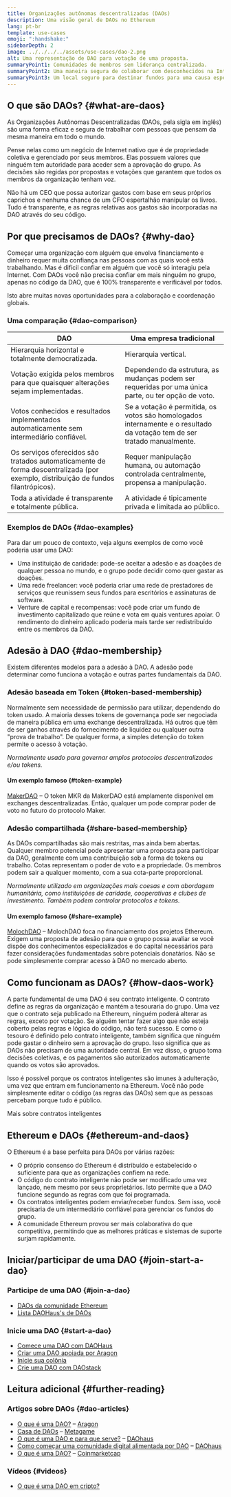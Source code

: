 ```yaml
---
title: Organizações autônomas descentralizadas (DAOs)
description: Uma visão geral de DAOs no Ethereum
lang: pt-br
template: use-cases
emoji: ":handshake:"
sidebarDepth: 2
image: ../../../../assets/use-cases/dao-2.png
alt: Uma representação de DAO para votação de uma proposta.
summaryPoint1: Comunidades de membros sem liderança centralizada.
summaryPoint2: Uma maneira segura de colaborar com desconhecidos na Internet.
summaryPoint3: Um local seguro para destinar fundos para uma causa específica.
---
```


## O que são DAOs? {#what-are-daos}

As Organizações Autônomas Descentralizadas (DAOs, pela sigla em inglês) são uma forma eficaz e segura de trabalhar com pessoas que pensam da mesma maneira em todo o mundo.

Pense nelas como um negócio de Internet nativo que é de propriedade coletiva e gerenciado por seus membros. Elas possuem valores que ninguém tem autoridade para aceder sem a aprovação do grupo. As decisões são regidas por propostas e votações que garantem que todos os membros da organização tenham voz.

Não há um CEO que possa autorizar gastos com base em seus próprios caprichos e nenhuma chance de um CFO espertalhão manipular os livros. Tudo é transparente, e as regras relativas aos gastos são incorporadas na DAO através do seu código.

## Por que precisamos de DAOs? {#why-dao}

Começar uma organização com alguém que envolva financiamento e dinheiro requer muita confiança nas pessoas com as quais você está trabalhando. Mas é difícil confiar em alguém que você só interagiu pela Internet. Com DAOs você não precisa confiar em mais ninguém no grupo, apenas no código da DAO, que é 100% transparente e verificável por todos.

Isto abre muitas novas oportunidades para a colaboração e coordenação globais.

### Uma comparação {#dao-comparison}

| DAO                                                                                                                               | Uma empresa tradicional                                                                                                  |
| --------------------------------------------------------------------------------------------------------------------------------- | ------------------------------------------------------------------------------------------------------------------------ |
| Hierarquia horizontal e totalmente democratizada.                                                                                 | Hierarquia vertical.                                                                                                     |
| Votação exigida pelos membros para que quaisquer alterações sejam implementadas.                                                  | Dependendo da estrutura, as mudanças podem ser requeridas por uma única parte, ou ter opção de voto.                     |
| Votos conhecidos e resultados implementados automaticamente sem intermediário confiável.                                          | Se a votação é permitida, os votos são homologados internamente e o resultado da votação tem de ser tratado manualmente. |
| Os serviços oferecidos são tratados automaticamente de forma descentralizada (por exemplo, distribuição de fundos filantrópicos). | Requer manipulação humana, ou automação controlada centralmente, propensa a manipulação.                                 |
| Toda a atividade é transparente e totalmente pública.                                                                             | A atividade é tipicamente privada e limitada ao público.                                                                 |

### Exemplos de DAOs {#dao-examples}

Para dar um pouco de contexto, veja alguns exemplos de como você poderia usar uma DAO:

- Uma instituição de caridade: pode-se aceitar a adesão e as doações de qualquer pessoa no mundo, e o grupo pode decidir como quer gastar as doações.
- Uma rede freelancer: você poderia criar uma rede de prestadores de serviços que reunissem seus fundos para escritórios e assinaturas de software.
- Venture de capital e recompensas: você pode criar um fundo de investimento capitalizado que reúne e vota em quais ventures apoiar. O rendimento do dinheiro aplicado poderia mais tarde ser redistribuído entre os membros da DAO.

## Adesão à DAO {#dao-membership}

Existem diferentes modelos para a adesão à DAO. A adesão pode determinar como funciona a votação e outras partes fundamentais da DAO.

### Adesão baseada em Token {#token-based-membership}

Normalmente sem necessidade de permissão para utilizar, dependendo do token usado. A maioria desses tokens de governança pode ser negociada de maneira pública em uma exchange descentralizada. Há outros que têm de ser ganhos através do fornecimento de liquidez ou qualquer outra "prova de trabalho". De qualquer forma, a simples detenção do token permite o acesso à votação.

_Normalmente usado para governar amplos protocolos descentralizados e/ou tokens._

#### Um exemplo famoso {#token-example}

[MakerDAO](https://makerdao.com) – O token MKR da MakerDAO está amplamente disponível em exchanges descentralizadas. Então, qualquer um pode comprar poder de voto no futuro do protocolo Maker.

### Adesão compartilhada {#share-based-membership}

As DAOs compartilhadas são mais restritas, mas ainda bem abertas. Qualquer membro potencial pode apresentar uma proposta para participar da DAO, geralmente com uma contribuição sob a forma de tokens ou trabalho. Cotas representam o poder de voto e a propriedade. Os membros podem sair a qualquer momento, com a sua cota-parte proporcional.

_Normalmente utilizado em organizações mais coesas e com abordagem humanitária, como instituições de caridade, cooperativas e clubes de investimento. Também podem controlar protocolos e tokens._

#### Um exemplo famoso {#share-example}

[MolochDAO](http://molochdao.com/) – MolochDAO foca no financiamento dos projetos Ethereum. Exigem uma proposta de adesão para que o grupo possa avaliar se você dispõe dos conhecimentos especializados e do capital necessários para fazer considerações fundamentadas sobre potenciais donatários. Não se pode simplesmente comprar acesso à DAO no mercado aberto.

## Como funcionam as DAOs? {#how-daos-work}

A parte fundamental de uma DAO é seu contrato inteligente. O contrato define as regras da organização e mantém a tesouraria do grupo. Uma vez que o contrato seja publicado na Ethereum, ninguém poderá alterar as regras, exceto por votação. Se alguém tentar fazer algo que não esteja coberto pelas regras e lógica do código, não terá sucesso. E como o tesouro é definido pelo contrato inteligente, também significa que ninguém pode gastar o dinheiro sem a aprovação do grupo. Isso significa que as DAOs não precisam de uma autoridade central. Em vez disso, o grupo toma decisões coletivas, e os pagamentos são autorizados automaticamente quando os votos são aprovados.

Isso é possível porque os contratos inteligentes são imunes à adulteração, uma vez que entram em funcionamento na Ethereum. Você não pode simplesmente editar o código (as regras das DAOs) sem que as pessoas percebam porque tudo é público.

<DocLink to="/smart-contracts/">
  Mais sobre contratos inteligentes
</DocLink>

## Ethereum e DAOs {#ethereum-and-daos}

O Ethereum é a base perfeita para DAOs por várias razões:

- O próprio consenso do Ethereum é distribuído e estabelecido o suficiente para que as organizações confiem na rede.
- O código do contrato inteligente não pode ser modificado uma vez lançado, nem mesmo por seus proprietários. Isto permite que a DAO funcione segundo as regras com que foi programada.
- Os contratos inteligentes podem enviar/receber fundos. Sem isso, você precisaria de um intermediário confiável para gerenciar os fundos do grupo.
- A comunidade Ethereum provou ser mais colaborativa do que competitiva, permitindo que as melhores práticas e sistemas de suporte surjam rapidamente.

## Iniciar/participar de uma DAO {#join-start-a-dao}

### Participe de uma DAO {#join-a-dao}

- [DAOs da comunidade Ethereum](/community/get-involved/#decentralized-autonomous-organizations-daos)
- [Lista DAOHaus's de DAOs](https://app.daohaus.club/explore)

### Inicie uma DAO {#start-a-dao}

- [Comece uma DAO com DAOHaus](https://app.daohaus.club/summon)
- [Criar uma DAO apoiada por Aragon](https://aragon.org/product)
- [Inicie sua colônia](https://colony.io/)
- [Crie uma DAO com DAOstack](https://daostack.io/)

## Leitura adicional {#further-reading}

### Artigos sobre DAOs {#dao-articles}

- [O que é uma DAO?](https://aragon.org/dao) – [Aragon](https://aragon.org/)
- [Casa de DAOs](https://wiki.metagame.wtf/docs/great-houses/house-of-daos) – [Metagame](https://wiki.metagame.wtf/)
- [O que é uma DAO e para que serve?](https://daohaus.substack.com/p/-what-is-a-dao-and-what-is-it-for) – [DAOhaus](https://daohaus.club/)
- [Como começar uma comunidade digital alimentada por DAO](https://daohaus.substack.com/p/four-and-a-half-steps-to-start-a) – [DAOhaus](https://daohaus.club/)
- [O que é uma DAO?](https://coinmarketcap.com/alexandria/article/what-is-a-dao) – [Coinmarketcap](https://coinmarketcap.com)

### Vídeos {#videos}

- [O que é uma DAO em cripto?](https://youtu.be/KHm0uUPqmVE)

